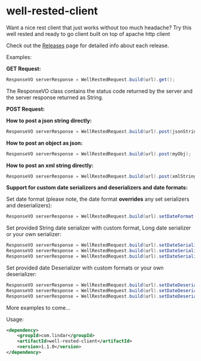# well-rested-client

Want a nice rest client that just works without too much headache? 
Try this well rested and ready to go client built on top of apache http client

Check out the [Releases](https://github.com/lindar-open/well-rested-client/releases) page for detailed info about each release. 

Examples:

**GET Request:**

``` java
ResponseVO serverResponse = WellRestedRequest.build(url).get();
```

The ResponseVO class contains the status code returned by the server and the server response returned as String.


**POST Request:**

**How to post a json string directly:** 

``` java
ResponseVO serverResponse = WellRestedRequest.build(url).post(jsonString);
```

**How to post an object as json:**

``` java
ResponseVO serverResponse = WellRestedRequest.build(url).post(myObj);
```

**How to post an xml string directly:**

``` java
ResponseVO serverResponse = WellRestedRequest.build(url).post(xmlString, ContentType.APPLICATION_XML);
```


**Support for custom date serializers and deserializers and date formats:** 

Set date format (please note, the date format **overrides** any set serializers and deserializers):
``` java
ResponseVO serverResponse = WellRestedRequest.build(url).setDateFormat("yyyy-MM-dd").post(myObj);
```

Set provided String date serializer with custom format, Long date serializer or your own serializer:

``` java
ResponseVO serverResponse = WellRestedRequest.build(url).setDateSerializer(new StringDateSerializer("yyyy/MM/dd")).post(myObj); 
ResponseVO serverResponse = WellRestedRequest.build(url).setDateSerializer(new LongDateSerializer()).post(myObj); 
ResponseVO serverResponse = WellRestedRequest.build(url).setDateSerializer(new MyCustomDateSerializer()).post(myObj); 
```

Set provided date Deserializer with custom formats or your own deserializer:

``` java
ResponseVO serverResponse = WellRestedRequest.build(url).setDateDeserializer(new DateDeserializer("yyyy/MM/dd")).post(myObj); 
ResponseVO serverResponse = WellRestedRequest.build(url).setDateDeserializer(new DateDeserializer(Arrays.asList("yyyy/MM/dd", "dd/MM/yyyy"))).post(myObj); 
ResponseVO serverResponse = WellRestedRequest.build(url).setDateDeserializer(new MyCustomDateDeserializer()).post(myObj); 
```


More examples to come...

Usage: 

```xml
<dependency>
    <groupId>com.lindar</groupId>
    <artifactId>well-rested-client</artifactId>
    <version>1.1.0</version>
</dependency>
```
